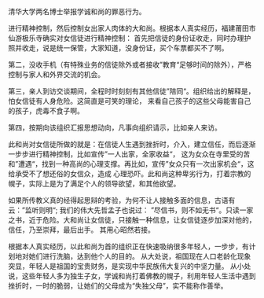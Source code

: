 清华大学两名博士举报学诚和尚的罪恶行为。

进行精神控制，然后控制女出家人肉体的大和尚。根据本人真实经历，福建莆田市仙游极乐寺确实对女信徒进行精神控制：
首先把信徒的身份证收走，同时办理护照并收走，说是统一保管，大家知道，没身份证，买个车票都买不了啊。

第二，没收手机（有特殊业务的信徒除外或者接收”教育“足够时间的除外），严格控制与家人和外界交流的机会。

第三，亲人到访交谈期间，全程时时刻刻有其他信徒”陪同“。组织给出的解释是，怕女信徒有人身危险。这简直是可笑的理论，
来看自己孩子的这些父母能害自己的孩子，虎毒不食子啊。

第四，按期向该组织汇报思想动向，凡事向组织请示，比如亲人来访。

此和尚对女信徒所做的就是：在信徒人生遇到挫折时，介入，建立信任，而后逐渐一步步进行精神控制，比如宣传”一人出家，全家收益“，
这为女众在寺里受的苦和”遭遇“，找到一种高尚的心理支撑。再比如，宣传”女众只有一次出家机会“，这给承受不了想还俗的女信众，造成
心理恐吓。此和尚这种卑劣行为，打着宗教的幌子，实际上是为了满足个人的领导欲望，和其他欲望。

如果所传教义真的经得起思辩的考验，为何不让人接触多面的信息，古语有云：”监听则明“; 我们的伟大先哲孟子也说过：
”尽信书，则不如无书“。只读一家之书，近于危险。大和尚让女信徒，只接触一种信息，让女信徒逐步加深对他的，信任，乃至崇拜，最后出手。 其用心昭然若接。

根据本人真实经历，以此和尚为首的组织正在快速吸纳很多年轻人，一步步，有计划地对她们进行洗脑，达到他个人的目的。
从大处说，祖国现在人口老龄化现象突显，年轻人是祖国的宝贵财务，是实现中华民族伟大复兴的中坚力量。
从小处说，这些年轻人多为独生子女，学诚和尚打着佛教的幌子，利用年轻人生活中遇到挫折时，一时的脆弱，让她们的父母成为“失独父母”，实不能称作善举。





